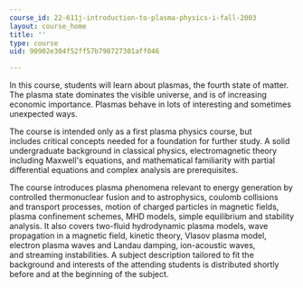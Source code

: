 ```yaml
---
course_id: 22-611j-introduction-to-plasma-physics-i-fall-2003
layout: course_home
title: ''
type: course
uid: 90902e304f52ff57b790727301aff046

---
```

In this course, students will learn about plasmas, the fourth state of matter. The plasma state dominates the visible universe, and is of increasing economic importance. Plasmas behave in lots of interesting and sometimes unexpected ways.

The course is intended only as a first plasma physics course, but includes critical concepts needed for a foundation for further study. A solid undergraduate background in classical physics, electromagnetic theory including Maxwell's equations, and mathematical familiarity with partial differential equations and complex analysis are prerequisites.

The course introduces plasma phenomena relevant to energy generation by controlled thermonuclear fusion and to astrophysics, coulomb collisions and transport processes, motion of charged particles in magnetic fields, plasma confinement schemes, MHD models, simple equilibrium and stability analysis. It also covers two-fluid hydrodynamic plasma models, wave propagation in a magnetic field, kinetic theory, Vlasov plasma model, electron plasma waves and Landau damping, ion-acoustic waves, and streaming instabilities. A subject description tailored to fit the background and interests of the attending students is distributed shortly before and at the beginning of the subject.
